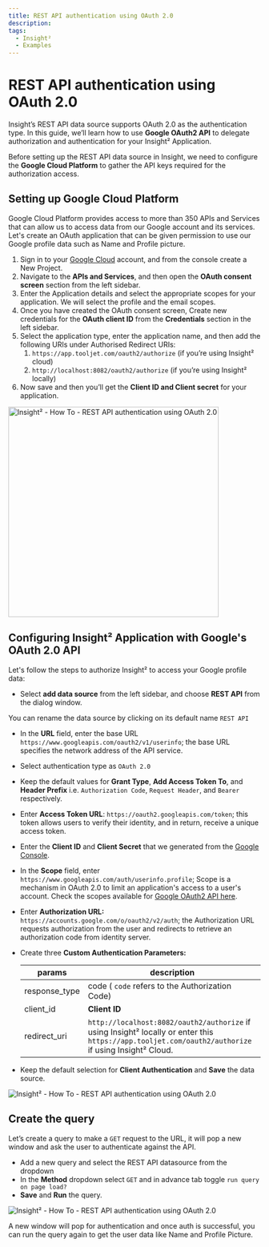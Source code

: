 ```yaml
---
title: REST API authentication using OAuth 2.0
description:
tags:
  - Insight²
  - Examples
---
```


# REST API authentication using OAuth 2.0

Insight’s REST API data source supports OAuth 2.0 as the authentication type. In this guide, we’ll learn how to use **Google OAuth2 API** to delegate authorization and authentication for your Insight² Application.

Before setting up the REST API data source in Insight, we need to configure the **Google Cloud Platform** to gather the API keys required for the authorization access.

## Setting up Google Cloud Platform

Google Cloud Platform provides access to more than 350 APIs and Services that can allow us to access data from our Google account and its services. Let's create an OAuth application that can be given permission to use our Google profile data such as Name and Profile picture.

1. Sign in to your [Google Cloud](https://cloud.google.com/) account, and from the console create a New Project.
2. Navigate to the **APIs and Services**, and then open the **OAuth consent screen** section from the left sidebar.
3. Enter the Application details and select the appropriate scopes for your application. We will select the profile and the email scopes.
4. Once you have created the OAuth consent screen, Create new credentials for the **OAuth client ID** from the **Credentials** section in the left sidebar.
5. Select the application type, enter the application name, and then add the following URIs under Authorised Redirect URIs:
    1. `https://app.tooljet.com/oauth2/authorize` (if you’re using Insight² cloud)
    2. `http://localhost:8082/oauth2/authorize` (if you’re using Insight² locally)
6. Now save and then you’ll get the **Client ID and Client secret** for your application.

<img class="screenshot-full" src="assets/images/insight2/how-to/oauth2-authorization/gcp.png" alt="Insight² - How To - REST API authentication using OAuth 2.0" height="420"/>

## Configuring Insight² Application with Google's OAuth 2.0 API

Let's follow the steps to authorize Insight² to access your Google profile data:

- Select **add data source** from the left sidebar, and choose **REST API** from the dialog window.


You can rename the data source by clicking on its default name `REST API`


- In the **URL** field, enter the base URL `https://www.googleapis.com/oauth2/v1/userinfo`; the base URL specifies the network address of the API service.
- Select authentication type as `OAuth 2.0`
- Keep the default values for **Grant Type**, **Add Access Token To**, and **Header Prefix** i.e. `Authorization Code`, `Request Header`, and `Bearer` respectively.
- Enter **Access Token URL**: `https://oauth2.googleapis.com/token`; this token allows users to verify their identity, and in return, receive a unique access token.
- Enter the **Client ID** and **Client Secret** that we generated from the [Google Console](http://console.developers.google.com/).
- In the **Scope** field, enter `https://www.googleapis.com/auth/userinfo.profile`; Scope is a mechanism in OAuth 2.0 to limit an application's access to a user's account. Check the scopes available for [Google OAuth2 API here](https://developers.google.com/identity/protocols/oauth2/scopes#oauth2).
- Enter **Authorization URL:** `https://accounts.google.com/o/oauth2/v2/auth`; the Authorization URL requests authorization from the user and redirects to retrieve an authorization code from identity server.
- Create three **Custom Authentication Parameters:**

    | params      | description |
    | ----------- | ----------- |
    | response_type | code ( `code` refers to the Authorization Code) |
    | client_id | **Client ID**  |
    | redirect_uri | `http://localhost:8082/oauth2/authorize` if using Insight² locally or enter this `https://app.tooljet.com/oauth2/authorize` if using Insight² Cloud.  |

- Keep the default selection for **Client Authentication** and **Save** the data source.

<img class="screenshot-full" src="assets/images/insight2/how-to/oauth2-authorization/restapi.png" alt="Insight² - How To - REST API authentication using OAuth 2.0"/>

## Create the query

Let’s create a query to make a `GET` request to the URL, it will pop a new window and ask the user to authenticate against the API.

- Add a new query and select the REST API datasource from the dropdown
- In the **Method** dropdown select `GET` and in advance tab toggle `run query on page load?`
- **Save** and **Run** the query.

<img class="screenshot-full" src="assets/images/insight2/how-to/oauth2-authorization/oauth.gif" alt="Insight² - How To - REST API authentication using OAuth 2.0"/>

A new window will pop for authentication and once auth is successful, you can run the query again to get the user data like Name and Profile Picture.
